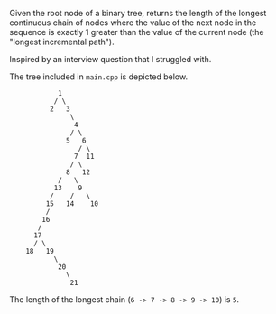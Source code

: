 Given the root node of a binary tree, returns the length of the longest
continuous chain of nodes where the value of the next node in the sequence is
exactly 1 greater than the value of the current node (the
"longest incremental path").

Inspired by an interview question that I struggled with.

The tree included in `main.cpp` is depicted below.

``` 
            1
           / \
          2   3
               \
                4
               / \
              5   6
                 / \
                7  11
               / \
              8   12
            /   \
           13    9
          /    /   \
         15   14    10
         /
        16
       /
      17
      / \
    18   19
           \
            20
              \
               21
```

The length of the longest chain (`6 -> 7 -> 8 -> 9 -> 10`) is `5`.
